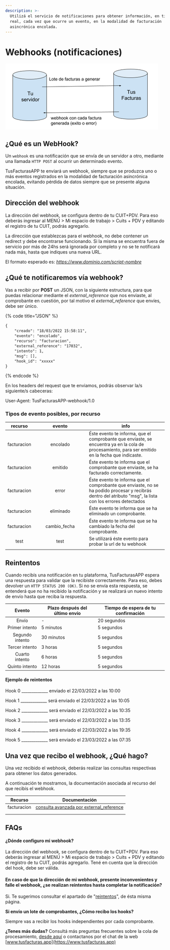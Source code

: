 ```yaml
---
description: >-
  Utilizá el servicio de notificaciones para obtener información, en tiempo
  real, cada vez que ocurre un evento, en la modalidad de facturación
  asincrónica encolada.
---
```


# Webhooks (notificaciones)

![](.gitbook/assets/image.png)

## ¿Qué es un WebHook?

Un `webhook` es una notificación que se envía de un servidor a otro, mediante una llamada `HTTP POST` al ocurrir un determinado evento.

TusFacturasAPP te enviará un webhook, siempre que se produzca uno o más eventos registrados en la modalidad de facturación asincrónica encolada,  evitando pérdida de datos siempre que se presente alguna situación.

## Dirección del webhook

La dirección del webhook, se configura dentro de tu CUIT+PDV. Para eso deberás ingresar al MENÚ > Mi espacio de trabajo > Cuits + PDV y editando el registro de tu CUIT, podrás agregarlo.&#x20;

La dirección que establezcas para el webhook, no debe contener un redirect y debe encontrarse funcionando. Si la misma se encuentra fuera de servicio por más de 24hs será ignorada por completo y no se te notificará nada más, hasta que indiques una nueva URL.

El formato esperado es: _https://www.dominio.com/script-nombre_

## **¿Qué te notificaremos vía  webhook?**

Vas a recibir por **POST** un JSON, con la siguiente estructura, para que puedas relacionar mediante el _external\_reference_ que nos enviaste, al comprobante en cuestión, por tal motivo el _external\_reference_ que envíes, debe ser único.

{% code title="JSON" %}
```
{
	"creado": "18/03/2022 15:58:11",
	"evento": "encolado",
	"recurso": "facturacion",
	"external_reference": "17032",
	"intento": 1,
	"msg": [],
	"hook_id": "xxxxx"
} 
```
{% endcode %}

En los headers del request que te enviamos, podrás observar la/s siguiente/s cabeceras:

User-Agent: TusFacturasAPP-webhook/1.0



### Tipos de evento posibles, por recurso

<table><thead><tr><th align="center">recurso</th><th width="154.8318397469689" align="center">evento</th><th>info</th></tr></thead><tbody><tr><td align="center">facturacion</td><td align="center">encolado</td><td>Éste evento te informa, que el comprobante que enviaste, se encuentra ya en la cola de procesamiento, para ser emitido en la fecha que indicaste.</td></tr><tr><td align="center">facturacion</td><td align="center">emitido</td><td>Éste evento te informa que el comprobante que enviaste, se ha facturado correctamente.</td></tr><tr><td align="center">facturacion</td><td align="center">error</td><td>Éste evento te informa que el comprobante que enviaste, no se ha podido procesar y recibrás dentro del atributo "msg", la lista con los errores detectados</td></tr><tr><td align="center">facturacion</td><td align="center">eliminado</td><td>Éste evento te informa que se ha eliminado un comprobante.</td></tr><tr><td align="center">facturacion</td><td align="center">cambio_fecha</td><td>Éste evento te informa que se ha cambiado la fecha del comprobante.</td></tr><tr><td align="center">test</td><td align="center">test</td><td>Se utilizará éste evento para probar la url de tu webhook</td></tr><tr><td align="center"></td><td align="center"></td><td></td></tr></tbody></table>

## Reintentos

Cuando recibís una notificación en tu plataforma, TusFacturasAPP espera una respuesta para validar que la recibiste correctamente. Para eso, debes devolver un `HTTP STATUS 200 (OK)`. Si no se envía esta respuesta, se entenderá que no ha recibido la notificación y se realizará un nuevo intento de envío hasta que reciba la respuesta.

|      Evento     | Plazo después del último envío | Tiempo de espera de tu confirmación |
| :-------------: | ------------------------------ | ----------------------------------- |
|      Envío      | -                              | 20 segundos                         |
|  Primer intento | 5 minutos                      | 5 segundos                          |
| Segundo intento | 30 minutos                     | 5 segundos                          |
|  Tercer intento | 3 horas                        | 5 segundos                          |
|  Cuarto intento | 6 horas                        | 5 segundos                          |
|  Quinto intento | 12 horas                       | 5 segundos                          |

#### Ejemplo de reintentos

Hook 0 \_\_\_\_\_\_\_\_\_\_\_\_\_ enviado el 22/03/2022 a las 10:00

Hook 1 \_\_\_\_\_\_\_\_\_\_\_\_\_ será enviado el 22/03/2022 a las 10:05

Hook 2 \_\_\_\_\_\_\_\_\_\_\_\_\_ será enviado el 22/03/2022 a las 10:35

Hook 3 \_\_\_\_\_\_\_\_\_\_\_\_\_ será enviado el 22/03/2022 a las 13:35

Hook 4 \_\_\_\_\_\_\_\_\_\_\_\_\_ será enviado el 22/03/2022 a las 19:35

Hook 5 \_\_\_\_\_\_\_\_\_\_\_\_\_ será enviado el 23/03/2022 a las 07:35



## &#x20;Una vez que recibo el webhook, ¿Qué hago?

Una vez recibido el webhook, deberás  realizar las consultas respectivas para obtener los datos generados.

&#x20;A continuación te mostramos, la documentación asociada al recurso del que recibís el webhook.



|   Recurso   |                                                                                              Documentación                                                                                             |
| :---------: | :----------------------------------------------------------------------------------------------------------------------------------------------------------------------------------------------------: |
| facturacion |  [consulta avanzada por external\_reference](api-factura-electronica-afip-facturacion-ventas/consulta-avanzada-de-comprobantes-enviados.md#como-realizar-una-consulta-avanzada-por-external-reference) |
|             |                                                                                                                                                                                                        |
|             |                                                                                                                                                                                                        |



## FAQs&#x20;

#### ¿Dónde configuro mi webhook?

La dirección del webhook, se configura dentro de tu CUIT+PDV. Para eso deberás ingresar al MENÚ > Mi espacio de trabajo > Cuits + PDV y editando el registro de tu CUIT, podrás agregarlo. Tené en cuenta que la dirección del hook, debe ser válida.

#### En caso de que la dirección de mi webhook, presente inconvenientes y falle el webhook, ¿se realizan reintentos hasta completar la notificación?

Si. Te sugerimos consultar el apartado de "[reintentos](webhooks-notificaciones.md#reintentos)", de ésta misma página.



**Si envío un lote de comprobantes, ¿Cómo recibo los hooks?**

Siempre vas a recibir los hooks independientes por cada comprobante.



**¿Tenes más dudas?** Consultá más preguntas frecuentes sobre la cola de procesamiento, [desde aquí](faqs-or-cola-de-procesamiento.md) o contactanos por el chat de la web [www.tusfacturas.app](https://www.tusfacturas.app)

####
